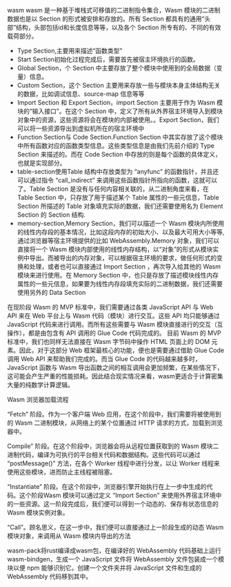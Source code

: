
wasm
wasm 是一种基于堆栈式可移值的二进制指令集合，Wasm 模块的二进制数据也是以 Section 的形式被安排和存放的。所有 Section 都具有的通用“头部”结构，头部包括id和长度信息等等，以及各个 Section 所专有的、不同的有效载荷部分。
- Type Section,主要用来描述“函数类型”
- Start Section初始化过程完成后，需要首先被宿主环境执行的函数。
- Global Section，个 Section 中主要存放了整个模块中使用到的全局数据（变量）信息。
- Custom Section，这个 Section 主要用来存放一些与模块本身主体结构无关的数据，比如调试信息、source-map 信息等等
- Import Section 和 Export Section，import Section 主要用于作为 Wasm 模块的“输入接口”。在这个 Section 中，定义了所有从外界宿主环境导入到模块对象中的资源，这些资源将会在模块的内部被使用。。Export Section，我们可以将一些资源导出到虚拟机所在的宿主环境中
- Function Section与 Code Section.Function Section 中其实存放了这个模块中所有函数对应的函数类型信息。这些类型信息是由我们先前介绍的 Type Section 来描述的。而在 Code Section 中存放的则是每个函数的具体定义，也就是实现部分。
- table-section使用Table 结构中存放类型为 “anyfunc” 的函数指针，并且还可以通过指令 “call_indirect” 来调用这些函数指针所指向的函数，这就可以了。Table Section 是没有与任何内容相关联的，从二进制角度来看，在 Table Section 中，只存放了用于描述某个 Table 属性的一些元信息，Table Section 所描述的 Table 对象填充实际的数据，我们还需要使用名为 Element Section 的 Section 结构.
- memory-section,Memory Section，我们可以描述一个 Wasm 模块内所使用的线性内存段的基本情况，比如这段内存的初始大小、以及最大可用大小等等,通过浏览器等宿主环境提供的比如 WebAssembly.Memory 对象，我们可以直接将一个 Wasm 模块内部使用的线性内存结构，以“对象”的形式从模块实例中导出。而被导出的内存对象，可以根据宿主环境的要求，做任何形式的变换和处理，或者也可以直接通过 Import Section ，再次导入给其他的 Wasm 模块来进行使用。在 Memory Section 中，也只是存放了描述模块线性内存属性的一些元信息，如果要为线性内存段填充实际的二进制数据，我们还需要使用另外的 Data Section

在现阶段 Wasm 的 MVP 标准中，我们需要通过各类 JavaScript API 与 Web API 来在 Web 平台上与 Wasm 代码（模块）进行交互。这些 API 均只能够通过 JavaScript 代码来进行调用。而所有这些需要与 Wasm 模块直接进行的交互（互操作），都是由包含有 API 调用的 Glue Code 代码完成的。
目前 Wasm 的 MVP 标准中，我们也同样无法直接在 Wasm 字节码中操作 HTML 页面上的 DOM 元素。因此，对于这部分 Web 框架最核心的功能，便也是需要通过借助 Glue Code 调用 Web API 来帮助我们完成的。而当 Glue Code 的代码越来越多时，JavaScript 函数与 Wasm 导出函数之间的相互调用会更加频繁，在某些情况下，这可能会产生严重的性能损耗。因此结合现实情况来看，wasm更适合于计算密集大量的纯数学计算逻辑。

Wasm 浏览器加载流程

“Fetch” 阶段。作为一个客户端 Web 应用，在这个阶段中，我们需要将被使用到的 Wasm 二进制模块，从网络上的某个位置通过 HTTP 请求的方式，加载到浏览器中。

Compile” 阶段。在这个阶段中，浏览器会将从远程位置获取到的 Wasm 模块二进制代码，编译为可执行的平台相关代码和数据结构。这些代码可以通过 “postMessage()” 方法，在各个 Worker 线程中进行分发，以让 Worker 线程来使用这些模块，进而防止主线程被阻塞。

“Instantiate” 阶段。在这个阶段中，浏览器引擎开始执行在上一步中生成的代码。这个阶段Wasm 模块可以通过定义 “Import Section” 来使用外界宿主环境中的一些资源。这一阶段完成后，我们便可以得到一个动态的、保存有状态信息的 Wasm 模块实例对象。

“Call”。顾名思义，在这一步中，我们便可以直接通过上一阶段生成的动态 Wasm 模块对象，来调用从 Wasm 模块内导出的方法


wasm-pack将rust编译成wasm包，在编译好的 WebAssembly 代码基础上运行 wasm-bindgen，生成一个 JavaScript 文件将 WebAssembly 文件包装成一个模块以便 npm 能够识别它。创建一个文件夹并将 JavaScript 文件和生成的 WebAssembly 代码移到其中。





